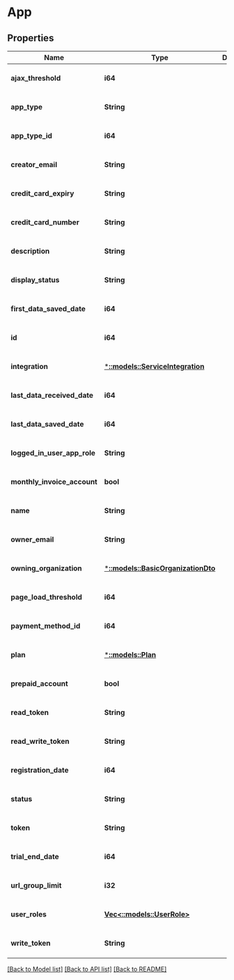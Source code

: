 # App

## Properties
| Name                        | Type                                                           | Description | Notes                        |
| --------------------------- | -------------------------------------------------------------- | ----------- | ---------------------------- |
| **ajax_threshold**          | **i64**                                                        |             | [optional] [default to null] |
| **app_type**                | **String**                                                     |             | [optional] [default to null] |
| **app_type_id**             | **i64**                                                        |             | [optional] [default to null] |
| **creator_email**           | **String**                                                     |             | [optional] [default to null] |
| **credit_card_expiry**      | **String**                                                     |             | [optional] [default to null] |
| **credit_card_number**      | **String**                                                     |             | [optional] [default to null] |
| **description**             | **String**                                                     |             | [optional] [default to null] |
| **display_status**          | **String**                                                     |             | [optional] [default to null] |
| **first_data_saved_date**   | **i64**                                                        |             | [optional] [default to null] |
| **id**                      | **i64**                                                        |             | [optional] [default to null] |
| **integration**             | [***::models::ServiceIntegration**](ServiceIntegration.md)     |             | [optional] [default to null] |
| **last_data_received_date** | **i64**                                                        |             | [optional] [default to null] |
| **last_data_saved_date**    | **i64**                                                        |             | [optional] [default to null] |
| **logged_in_user_app_role** | **String**                                                     |             | [optional] [default to null] |
| **monthly_invoice_account** | **bool**                                                       |             | [optional] [default to null] |
| **name**                    | **String**                                                     |             | [optional] [default to null] |
| **owner_email**             | **String**                                                     |             | [optional] [default to null] |
| **owning_organization**     | [***::models::BasicOrganizationDto**](BasicOrganizationDto.md) |             | [optional] [default to null] |
| **page_load_threshold**     | **i64**                                                        |             | [optional] [default to null] |
| **payment_method_id**       | **i64**                                                        |             | [optional] [default to null] |
| **plan**                    | [***::models::Plan**](Plan.md)                                 |             | [optional] [default to null] |
| **prepaid_account**         | **bool**                                                       |             | [optional] [default to null] |
| **read_token**              | **String**                                                     |             | [optional] [default to null] |
| **read_write_token**        | **String**                                                     |             | [optional] [default to null] |
| **registration_date**       | **i64**                                                        |             | [optional] [default to null] |
| **status**                  | **String**                                                     |             | [optional] [default to null] |
| **token**                   | **String**                                                     |             | [optional] [default to null] |
| **trial_end_date**          | **i64**                                                        |             | [optional] [default to null] |
| **url_group_limit**         | **i32**                                                        |             | [optional] [default to null] |
| **user_roles**              | [**Vec<::models::UserRole>**](UserRole.md)                     |             | [optional] [default to null] |
| **write_token**             | **String**                                                     |             | [optional] [default to null] |

[[Back to Model list]](../README.md#documentation-for-models) [[Back to API list]](../README.md#documentation-for-api-endpoints) [[Back to README]](../README.md)
